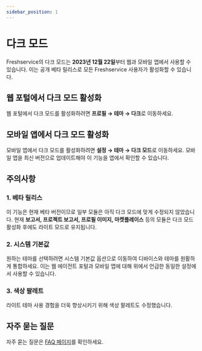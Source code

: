 ```yaml
---
sidebar_position: 1
---
```


# 다크 모드

Freshservice의 다크 모드는 **2023년 12월 22일**부터 웹과 모바일 앱에서 사용할 수 있습니다. 이는 공개 베타 릴리스로 모든 Freshservice 사용자가 활성화할 수 있습니다.

## 웹 포털에서 다크 모드 활성화

웹 포털에서 다크 모드를 활성화하려면 **프로필 → 테마 → 다크**로 이동하세요.

## 모바일 앱에서 다크 모드 활성화

모바일 앱에서 다크 모드를 활성화하려면 **설정 → 테마 → 다크 모드**로 이동하세요. 모바일 앱을 최신 버전으로 업데이트해야 이 기능을 앱에서 확인할 수 있습니다.

## 주의사항

### 1. 베타 릴리스
이 기능은 현재 베타 버전이므로 일부 모듈은 아직 다크 모드에 맞게 수정되지 않았습니다. 현재 **보고서, 프로젝트 보고서, 프로필 이미지, 마켓플레이스** 등의 모듈은 다크 모드 활성화 후에도 라이트 모드로 유지됩니다.

### 2. 시스템 기본값
원하는 테마를 선택하려면 시스템 기본값 옵션으로 이동하여 디바이스와 테마를 원활하게 통합하세요. 이는 웹 에이전트 포털과 모바일 앱에 대해 위에서 언급한 동일한 설정에서 사용할 수 있습니다.

### 3. 색상 팔레트
라이트 테마 사용 경험을 더욱 향상시키기 위해 색상 팔레트도 수정했습니다.

## 자주 묻는 질문

자주 묻는 질문은 [FAQ 페이지](https://support.freshservice.com/en/support/solutions/articles/50000009420)를 확인하세요.